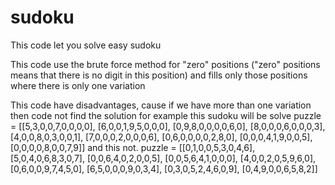 # sudoku
This code let you solve easy sudoku

This code use the brute force method for "zero" positions ("zero" positions means that there is no digit in this position) and fills only those positions where there is only one variation

This code have disadvantages, cause if we have more than one variation then code not find the solution
for example this sudoku will be solve 
puzzle = [[5,3,0,0,7,0,0,0,0],
          [6,0,0,1,9,5,0,0,0],
          [0,9,8,0,0,0,0,6,0],
          [8,0,0,0,6,0,0,0,3],
          [4,0,0,8,0,3,0,0,1],
          [7,0,0,0,2,0,0,0,6],
          [0,6,0,0,0,0,2,8,0],
          [0,0,0,4,1,9,0,0,5],
          [0,0,0,0,8,0,0,7,9]]
and this not.
puzzle = [[0,1,0,0,5,3,0,4,6],
          [5,0,4,0,6,8,3,0,7],
          [0,0,6,4,0,2,0,0,5],
          [0,0,5,6,4,1,0,0,0],
          [4,0,0,2,0,5,9,6,0],
          [0,6,0,0,9,7,4,5,0],
          [6,5,0,0,0,9,0,3,4],
          [0,3,0,5,2,4,6,0,9],
          [0,4,9,0,0,6,5,8,2]]
